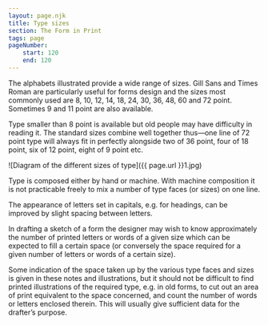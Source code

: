 ```yaml
---
layout: page.njk
title: Type sizes
section: The Form in Print
tags: page
pageNumber:
    start: 120
    end: 120
---
```


The alphabets illustrated provide a wide range of sizes. Gill Sans and Times Roman are particularly useful for forms design and the sizes most commonly used are 8, 10, 12, 14, 18, 24, 30, 36, 48, 60 and 72 point. Sometimes 9 and 11 point are also available.

Type smaller than 8 point is available but old people may have difficulty in reading it.
The standard sizes combine well together thus—one line of 72 point type will always fit in perfectly alongside two of 36 point, four of 18 point, six of 12 point, eight of 9 point etc.

![Diagram of the different sizes of type]({{ page.url }}1.jpg)

Type is composed either by hand or machine. With machine composition it is not practicable freely to mix a number of type faces (or sizes) on one line.

The appearance of letters set in capitals, e.g. for headings, can be improved by slight spacing between letters.

In drafting a sketch of a form the designer may wish to know approximately the number of printed letters or words of a given size which can be expected to fill a certain space (or conversely the space required for a given number of letters or words of a certain size).

Some indication of the space taken up by the various type faces and sizes is given in these notes and illustrations, but it should not be difficult to find printed illustrations of the required type, e.g. in old forms, to cut out an area of print equivalent to the space concerned, and count the number of words or letters enclosed therein. This will usually give sufficient data for the drafter’s purpose.
